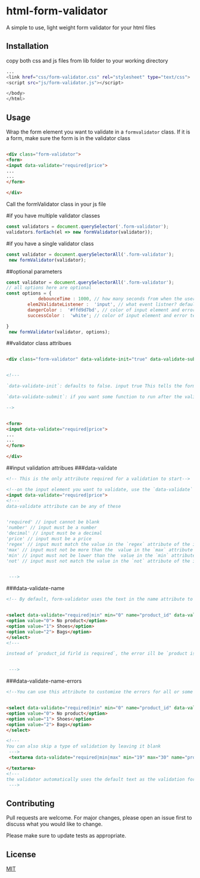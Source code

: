 # html-form-validator

A simple to use, light weight form validator for your html files


## Installation

copy both css and js files from lib folder to your working directory 

```bash
...
<link href="css/form-validator.css" rel="stylesheet" type="text/css">
<script src="js/form-validator.js"></script>

</body>
</html>
```




## Usage

Wrap the form element you want to validate in a ```formvalidator``` class. If it is a form, make sure the form is in the validator class

```html

<div class="form-validator">
<form>
<input data-validate="required|price">
...
...
</form>

</div>
```
Call the formValidator class in your js file

#if you have multiple validator classes

```javascript
const validators = document.querySelector('.form-validator');
validators.forEach(el => new formValidator(validator));
```
#if you have a single validator class

```javascript
const validator = document.querySelectorAll('.form-validator');
 new formValidator(validator);
```
##optional parameters
```javascript
const validator = document.querySelectorAll('.form-validator');
// all options here are optional
const options = {
            debounceTime : 1000, // how many seconds from when the user stops typing should the validation start. set to 0 if you want it immediate
        elem2ValidateListener :  'input', // what event listner? default is input
        dangerColor :  '#ffd9d7bd', // color of input element and error text when the validaror detects an error
        successColor :  'white'; // color of input element and error text when the validaror corrects a error. default is white. try using  #d4edda

}
 new formValidator(validator, options);
```

##validator class attribues


```html

<div class="form-validator" data-validate-init="true" data-validate-submit="spinner()" >


<!---

`data-validate-init`: defaults to false. input true This tells the form-validator if you want the validation to start as soon as the class is called or remove the attribute if you want form-validator to wait for events before throwing errors

`data-validate-submit`: if you want some function to run after the validation is successful

-->


<form>
<input data-validate="required|price">
...
...
</form>

</div>
```

##input validation attribues
###data-validate
```html
<!-- This is the only attribute required for a validation to start-->

<!--on the input element you want to validate, use the `data-validate` attribute to set type of validation-->
<input data-validate="required|price">
<!--- 
data-validate attribute can be any of these


'required' // input cannot be blank
'number' // input must be a number
'decimal' // input must be a decimal
'price' // input must be a price
'regex' // input must match the value in the `regex` attribute of the input element
'max' // input must not be more than the  value in the `max` attribute of the input element
'min' // input must not be lower than the  value in the `min` attribute of the input element
'not' // input must not match the value in the `not` attribute of the input element


 --->

 ```
###data-validate-name
```html
<!-- By default, form-validator uses the text in the name attribute to reference errors, you can use this attribute to set your custom name-->


<select data-validate="required|min" min="0" name="product_id" data-validate-name="Product">
<option value="0"> No product</option>
<option value="1"> Shoes</option>
<option value="2"> Bags</option>
</select>
<!--- 

instead of `product_id firld is required`, the error ill be `product is required`


 --->

 ```
###data-validate-name-errors
```html
<!--You can use this attribute to customixe the errors for all or some of the validations, use `|` to seprate texts -->


<select data-validate="required|min" min="0" name="product_id" data-validate-errors="You must select a product| You cannot select this product">
<option value="0"> No product</option>
<option value="1"> Shoes</option>
<option value="2"> Bags</option>
</select>

<!--- 
You can also skip a type of validation by leaving it blank
 --->
 <textarea data-validate="required|min|max" min="19" max="30" name="product_discription" data-validate-name="Discription" data-validate-errors="You must type a product discription||Maximum character is 30">

</textarea>
<!--- 
the validator automatically uses the default text as the validation for `min`
 --->

 ```



## Contributing
Pull requests are welcome. For major changes, please open an issue first to discuss what you would like to change.

Please make sure to update tests as appropriate.

## License
[MIT](https://choosealicense.com/licenses/mit/)